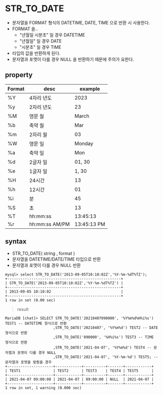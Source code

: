 # STR_TO_DATE
+ 문자열을 FORMAT 형식의 DATETIME, DATE, TIME 으로 반환 시 사용한다.
+ FORMAT 을..
  + "년월일 시분초" 일 경우 DATETIME
  + "년월일" 일 경우 DATE
  + "시분초" 일 경우 TIME
+ 타입의 값을 반환하게 된다.
+ 문자열과 포맷이 다를 경우 NULL 을 반환하기 때문에 주의가 요한다.

## property
| Format | desc | example |
|--------|------|---------|
| %Y | 4자리 년도 | 2023 |
| %y | 2자리 년도 | 23 |
| %M | 영문 월 | March |
| %b | 축약 월 | Mar |
| %m | 2자리 월 | 03 |
| %W | 영문 일 | Monday |
| %a | 축약 일 | Mon |
| %d | 2글자 일 | 01, 30 |
| %e | 1글자 일 | 1, 30 |
| %H | 24시간 | 13 |
| %h | 12시간 | 01 |
| %i | 분 | 45 |
| %S | 초 | 13 |
| %T | hh:mm:ss | 13:45:13 |
| %r | hh:mm:ss AM/PM | 13:45:13 PM |


## syntax
+ STR_TO_DATE( string , format )
+ 문자열을 DATETIME/DATE/TIME 타입으로 반환
+ 문자열과 포맷이 다를 경우 NULL 반환
``` 
mysql> select STR_TO_DATE('2013-09-05T10:10:02Z','%Y-%m-%dT%TZ');
+----------------------------------------------------+
| STR_TO_DATE('2013-09-05T10:10:02Z','%Y-%m-%dT%TZ') |
+----------------------------------------------------+
| 2013-09-05 10:10:02                                |
+----------------------------------------------------+
1 row in set (0.00 sec)
```
> result
```
MariaDB [chat]> SELECT STR_TO_DATE('20210407090000', '%Y%m%d%H%i%s') TEST1 -- DATETIME 형식으로 반환
                      ,STR_TO_DATE('20210407', '%Y%m%d') TEST2 -- DATE 형식으로 반환
                      ,STR_TO_DATE('090000', '%H%i%s') TEST3 -- TIME 형식으로 반환
                      ,STR_TO_DATE('2021-04-07', '%Y%m%d') TEST4 -- 문자열과 포맷이 다를 경우 NULL
                      ,STR_TO_DATE('2021-04-07', '%Y-%m-%d') TEST5; -- 문자열과 포맷을 맞췄을 경우
+---------------------+------------+----------+-------+------------+
| TEST1               | TEST2      | TEST3    | TEST4 | TEST5      |
+---------------------+------------+----------+-------+------------+
| 2021-04-07 09:00:00 | 2021-04-07 | 09:00:00 | NULL  | 2021-04-07 |
+---------------------+------------+----------+-------+------------+
1 row in set, 1 warning (0.000 sec)
```
